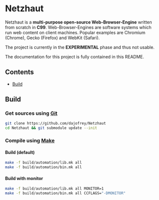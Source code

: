 # Netzhaut
 
Netzhaut is a **multi-purpose open-source Web-Browser-Engine** written from scratch in **C99**. 
Web-Browser-Engines are software systems which run web content on client machines. 
Popular examples are Chromium (Chrome), Gecko (Firefox) and WebKit (Safari).

The project is currently in the **EXPERIMENTAL** phase and thus not usable. 

The documentation for this project is fully contained in this README.

## Contents
  
 - [Build](#Build)

## Build


### Get sources using [Git](https://git-scm.com/)
```bash 
git clone https://github.com/dajofrey/Netzhaut
cd Netzhaut && git submodule update --init
```

### Compile using [Make](https://en.wikipedia.org/wiki/Make_\(software\))

#### Build (default)
```bash 
make -f build/automation/lib.mk all 
make -f build/automation/bin.mk all
```

#### Build with monitor
```bash
make -f build/automation/lib.mk all MONITOR=1
make -f build/automation/bin.mk all CCFLAGS="-DMONITOR"
```
